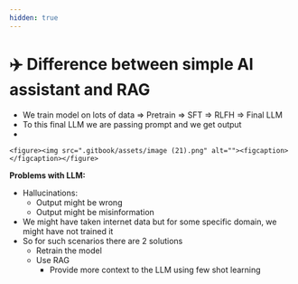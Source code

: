 ```yaml
---
hidden: true
---
```


# ✈️ Difference between simple AI assistant and RAG

* We train model on lots of data ⇒ Pretrain ⇒ SFT ⇒ RLFH ⇒ Final LLM
* To this final LLM we are passing prompt and we get output
*

```
<figure><img src=".gitbook/assets/image (21).png" alt=""><figcaption></figcaption></figure>
```

**Problems with LLM:**

* Hallucinations:
  * Output might be wrong
  * Output might be misinformation
* We might have taken internet data but for some specific domain, we might have not trained it
* So for such scenarios there are 2 solutions
  * Retrain the model
  * Use RAG
    * Provide more context to the LLM using few shot learning
